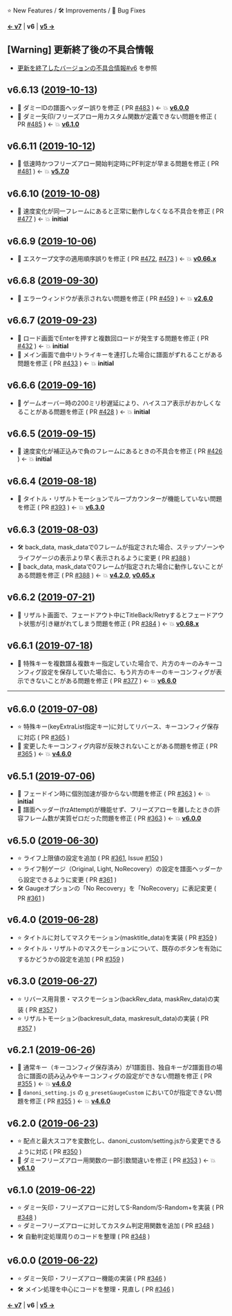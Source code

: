 ⭐ New Features / 🛠️ Improvements / 🐞 Bug Fixes

[**<- v7**](Changelog-v7.html) | **v6** | [**v5 ->**](Changelog-v5.html)

## [Warning] 更新終了後の不具合情報
- [更新を終了したバージョンの不具合情報#v6](DeprecatedVersionBugs.html#v6) を参照

## v6.6.13 ([2019-10-13](https://github.com/cwtickle/danoniplus/releases/tag/v6.6.13))
- 🐞 ダミーIDの譜面ヘッダー誤りを修正 ( PR [#483](https://github.com/cwtickle/danoniplus/pull/483) ) <- :boom: [**v6.0.0**](Changelog-v6.html#v600-2019-06-22)
- 🐞 ダミー矢印/フリーズアロー用カスタム関数が定義できない問題を修正 ( PR [#485](https://github.com/cwtickle/danoniplus/pull/485) ) <- :boom: [**v6.1.0**](Changelog-v6.html#v610-2019-06-22)

## v6.6.11 ([2019-10-12](https://github.com/cwtickle/danoniplus/releases/tag/v6.6.11))
- 🐞 低速時かつフリーズアロー開始判定時にPF判定が早まる問題を修正 ( PR [#481](https://github.com/cwtickle/danoniplus/pull/481) ) <- :boom: [**v5.7.0**](Changelog-v5.html#v570-2019-06-01)

## v6.6.10 ([2019-10-08](https://github.com/cwtickle/danoniplus/releases/tag/v6.6.10))
- 🐞 速度変化が同一フレームにあると正常に動作しなくなる不具合を修正 ( PR [#477](https://github.com/cwtickle/danoniplus/pull/477) ) <- :boom: **initial**

## v6.6.9 ([2019-10-06](https://github.com/cwtickle/danoniplus/releases/tag/v6.6.9))
- 🐞 エスケープ文字の適用順序誤りを修正 ( PR [#472](https://github.com/cwtickle/danoniplus/pull/472), [#473](https://github.com/cwtickle/danoniplus/pull/473) ) <- :boom: [**v0.66.x**](Changelog-v0.html#v066x-2018-11-16)

## v6.6.8 ([2019-09-30](https://github.com/cwtickle/danoniplus/releases/tag/v6.6.8))
- 🐞 エラーウィンドウが表示されない問題を修正 ( PR [#459](https://github.com/cwtickle/danoniplus/pull/459) ) <- :boom: [**v2.6.0**](Changelog-v2.html#v260-2019-02-10)

## v6.6.7 ([2019-09-23](https://github.com/cwtickle/danoniplus/releases/tag/v6.6.7))
- 🐞 ロード画面でEnterを押すと複数回ロードが発生する問題を修正 ( PR [#432](https://github.com/cwtickle/danoniplus/pull/432) ) <- :boom: **initial**
- 🐞 メイン画面で曲中リトライキーを連打した場合に譜面がずれることがある問題を修正 ( PR [#433](https://github.com/cwtickle/danoniplus/pull/433) ) <- :boom: **initial**

## v6.6.6 ([2019-09-16](https://github.com/cwtickle/danoniplus/releases/tag/v6.6.6))
- 🐞 ゲームオーバー時の200ミリ秒遅延により、ハイスコア表示がおかしくなることがある問題を修正 ( PR [#428](https://github.com/cwtickle/danoniplus/pull/428) ) <- :boom: **initial**

## v6.6.5 ([2019-09-15](https://github.com/cwtickle/danoniplus/releases/tag/v6.6.5))
- 🐞 速度変化が補正込みで負のフレームにあるときの不具合を修正 ( PR [#426](https://github.com/cwtickle/danoniplus/pull/426) ) <- :boom: **initial**

## v6.6.4 ([2019-08-18](https://github.com/cwtickle/danoniplus/releases/tag/v6.6.4))
- 🐞 タイトル・リザルトモーションでループカウンターが機能していない問題を修正 ( PR [#393](https://github.com/cwtickle/danoniplus/pull/393) ) <- :boom: [**v6.3.0**](Changelog-v6.html#v630-2019-06-27)

## v6.6.3 ([2019-08-03](https://github.com/cwtickle/danoniplus/releases/tag/v6.6.3))
- 🛠️ back_data, mask_dataで0フレームが指定された場合、ステップゾーンやライフゲージの表示より早く表示されるように変更 ( PR [#388](https://github.com/cwtickle/danoniplus/pull/388) )
- 🐞 back_data, mask_dataで0フレームが指定された場合に動作しないことがある問題を修正 ( PR [#388](https://github.com/cwtickle/danoniplus/pull/388) ) <- :boom: [**v4.2.0**](Changelog-v4.html#v420-2019-04-30), [**v0.65.x**](Changelog-v0.html#v065x-2018-11-16)

## v6.6.2 ([2019-07-21](https://github.com/cwtickle/danoniplus/releases/tag/v6.6.2))
- 🐞 リザルト画面で、フェードアウト中にTitleBack/Retryするとフェードアウト状態が引き継がれてしまう問題を修正 ( PR [#384](https://github.com/cwtickle/danoniplus/pull/384) ) <- :boom: [**v0.68.x**](Changelog-v0.html#v068x-2018-11-17)

## v6.6.1 ([2019-07-18](https://github.com/cwtickle/danoniplus/releases/tag/v6.6.1))
- 🐞 特殊キーを複数譜＆複数キー指定していた場合で、片方のキーのみキーコンフィグ設定を保存していた場合に、もう片方のキーのキーコンフィグが表示できないことがある問題を修正 ( PR [#377](https://github.com/cwtickle/danoniplus/pull/377) ) <- :boom: [**v6.6.0**](Changelog-v6.html#v660-2019-07-08)

----

## v6.6.0 ([2019-07-08](https://github.com/cwtickle/danoniplus/releases/tag/v6.6.0))
- ⭐️ 特殊キー(keyExtraList指定キー)に対してリバース、キーコンフィグ保存に対応 ( PR [#365](https://github.com/cwtickle/danoniplus/pull/365) )
- 🐞 変更したキーコンフィグ内容が反映されないことがある問題を修正 ( PR [#365](https://github.com/cwtickle/danoniplus/pull/365) ) <- :boom: [**v4.6.0**](Changelog-v4.html#v460-2019-05-03)

## v6.5.1 ([2019-07-06](https://github.com/cwtickle/danoniplus/releases/tag/v6.5.1))
- 🐞 フェードイン時に個別加速が掛からない問題を修正 ( PR [#363](https://github.com/cwtickle/danoniplus/pull/363) ) <- :boom: **initial**
- 🐞 譜面ヘッダー(frzAttempt)が機能せず、フリーズアローを離したときの許容フレーム数が実質ゼロだった問題を修正 ( PR [#363](https://github.com/cwtickle/danoniplus/pull/363) ) <- :boom: [**v6.0.0**](Changelog-v6.html#v600-2019-06-22)

## v6.5.0 ([2019-06-30](https://github.com/cwtickle/danoniplus/releases/tag/v6.5.0))
- ⭐️ ライフ上限値の設定を追加 ( PR [#361](https://github.com/cwtickle/danoniplus/pull/361), Issue [#150](https://github.com/cwtickle/danoniplus/pull/150) )
- ⭐️ ライフ制ゲージ（Original, Light, NoRecovery）の設定を譜面ヘッダーから設定できるように変更 ( PR [#361](https://github.com/cwtickle/danoniplus/pull/361) )
- 🛠️ Gaugeオプションの「No Recovery」を「NoRecovery」に表記変更 ( PR [#361](https://github.com/cwtickle/danoniplus/pull/361) )

## v6.4.0 ([2019-06-28](https://github.com/cwtickle/danoniplus/releases/tag/v6.4.0))
- ⭐️ タイトルに対してマスクモーション(masktitle_data)を実装 ( PR [#359](https://github.com/cwtickle/danoniplus/pull/359) )
- ⭐️ タイトル・リザルトのマスクモーションについて、既存のボタンを有効にするかどうかの設定を追加 ( PR [#359](https://github.com/cwtickle/danoniplus/pull/359) )

## v6.3.0 ([2019-06-27](https://github.com/cwtickle/danoniplus/releases/tag/v6.3.0))
- ⭐️ リバース用背景・マスクモーション(backRev_data, maskRev_data)の実装 ( PR [#357](https://github.com/cwtickle/danoniplus/pull/357) )
- ⭐️ リザルトモーション(backresult_data, maskresult_data)の実装 ( PR [#357](https://github.com/cwtickle/danoniplus/pull/357) )

## v6.2.1 ([2019-06-26](https://github.com/cwtickle/danoniplus/releases/tag/v6.2.1))
- 🐞 通常キー（キーコンフィグ保存済み）が1譜面目、独自キーが2譜面目の場合に譜面の読み込みやキーコンフィグの設定ができない問題を修正 ( PR [#355](https://github.com/cwtickle/danoniplus/pull/355) ) <- :boom: [**v4.6.0**](Changelog-v4.html#v460-2019-05-03)
- 🐞 `danoni_setting.js` の `g_presetGaugeCustom` において0が指定できない問題を修正 ( PR [#355](https://github.com/cwtickle/danoniplus/pull/355) ) <- :boom: [**v4.6.0**](Changelog-v4.html#v460-2019-05-03)

## v6.2.0 ([2019-06-23](https://github.com/cwtickle/danoniplus/releases/tag/v6.2.0))
- ⭐️ 配点と最大スコアを変数化し、danoni_custom/setting.jsから変更できるように対応 ( PR [#350](https://github.com/cwtickle/danoniplus/pull/350) )
- 🐞 ダミーフリーズアロー用関数の一部引数間違いを修正 ( PR [#353](https://github.com/cwtickle/danoniplus/pull/353) ) <- :boom: [**v6.1.0**](Changelog-v6.html#v610-2019-06-22)

## v6.1.0 ([2019-06-22](https://github.com/cwtickle/danoniplus/releases/tag/v6.1.0))
- ⭐️ ダミー矢印・フリーズアローに対してS-Random/S-Random+を実装 ( PR [#348](https://github.com/cwtickle/danoniplus/pull/348) )
- ⭐️ ダミーフリーズアローに対してカスタム判定用関数を追加 ( PR [#348](https://github.com/cwtickle/danoniplus/pull/348) )
- 🛠️ 自動判定処理周りのコードを整理 ( PR [#348](https://github.com/cwtickle/danoniplus/pull/348) )

## v6.0.0 ([2019-06-22](https://github.com/cwtickle/danoniplus/releases/tag/v6.0.0))
- ⭐️ ダミー矢印・フリーズアロー機能の実装 ( PR [#346](https://github.com/cwtickle/danoniplus/pull/346) )
- 🛠️ メイン処理を中心にコードを整理・見直し ( PR [#346](https://github.com/cwtickle/danoniplus/pull/346) )

[**<- v7**](Changelog-v7.html) | **v6** | [**v5 ->**](Changelog-v5.html)
